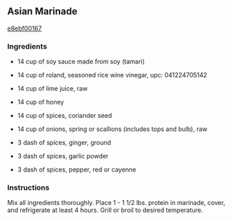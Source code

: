 ## Asian Marinade

[e8ebf00167](http://www.food.com/recipe/asian-marinade-508918)

### Ingredients

 - 14 cup of soy sauce made from soy (tamari)

 - 14 cup of roland, seasoned rice wine vinegar, upc: 041224705142

 - 14 cup of lime juice, raw

 - 14 cup of honey

 - 14 cup of spices, coriander seed

 - 14 cup of onions, spring or scallions (includes tops and bulb), raw

 - 3 dash of spices, ginger, ground

 - 3 dash of spices, garlic powder

 - 3 dash of spices, pepper, red or cayenne

### Instructions

Mix all ingredients thoroughly. Place 1 - 1 1/2 lbs. protein in marinade, cover, and refrigerate at least 4 hours. Grill or broil to desired temperature.